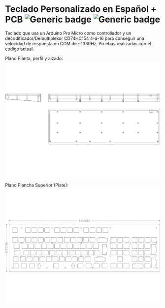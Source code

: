 # Teclado Personalizado en Español + PCB ![Generic badge](https://img.shields.io/badge/Version-0.1-brightgreen.svg) ![Generic badge](https://img.shields.io/github/last-commit/Electroner/Teclado)

Teclado que usa un Arduino Pro Micro como controllador y un decodificador/Demultiplexor CD74HC154 4-a-16 para conseguir una velocidad de respuesta en COM de ~1330Hz. Pruebas realizadas con el codigo actual.

Plano Planta, perfil y alzado:
![PLANO](https://github.com/Electroner/Teclado/blob/main/Planos/Planos%20Carcasa/Vistas.jpg)

Plano Plancha Superior (Plate):
![PLANO](https://github.com/Electroner/Teclado/blob/main/Planos/Planos%20Plancha/Plancha%20imagen.jpg)
